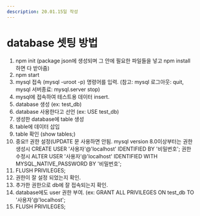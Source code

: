```yaml
---
description: 20.01.15일 작성
---
```


# database 셋팅 방법

1. npm init \(package json에 생성되며 그 안에 필요한 파일들을 넣고 npm install 하면 다 받아줌\)
2. npm start
3. mysql 접속 \(mysql -uroot -p\) 명령어를 입력. \(참고: mysql 로그아웃: quit,  mysql 서버종료: mysql.server stop\)
4. mysql에 접속하여 테스트용 데이터 insert.
5. database 생성 \(ex: test\_db\)
6. database 사용한다고 선언 \(ex: USE test\_db\)
7. 생성한 database에 table 생성
8. table에 데이터 삽입
9. table 확인 \(show tables;\)
10. 중요!!  권한 설정\(UPDATE 문 사용하면 안됨. mysql version 8.0이상부터는 권한생성시 CREATE USER  '사용자'@'localhost' IDENTIFIED BY '비밀번호'; 권한수정시 ALTER USER '사용자'@'localhost' IDENTIFIED WITH MYSQL\_NATIVE\_PASSWORD BY '비밀번호';
11. FLUSH PRIVILEGES;
12. 권한이 잘 설정 되었는지 확인.
13. 추가한 권한으로 db에 잘 접속되는지 확인.
14. database에도 user 권한 부여. \(ex: GRANT ALL PRIVILEGES ON test\_db TO '사용자'@'localhost';
15. FLUSH PRIVILEGES;

